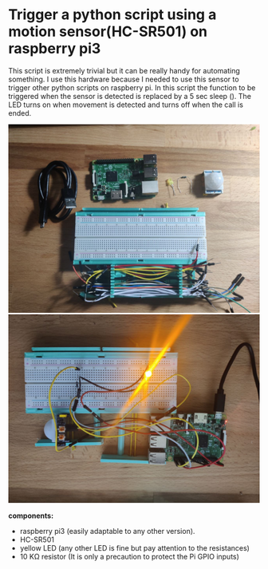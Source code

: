 # Trigger a python script using a motion sensor(HC-SR501) on raspberry pi3

This script is extremely trivial but it can be really handy for automating
something.
I use this hardware because I needed to use this sensor to trigger other python
scripts on raspberry pi.
In this script the function to be triggered when the sensor is detected is
replaced by a 5 sec sleep ().
The LED turns on when movement is detected and turns off when the call is ended.

![alt text](./components.jpg)
![alt text](./assemble.jpg)


**components:**
  * raspberry pi3 (easily adaptable to any other version).
  * HC-SR501
  * yellow LED (any other LED is fine but pay attention to the resistances)
  * 10 KΩ resistor (It is only a precaution to protect the Pi GPIO inputs)
